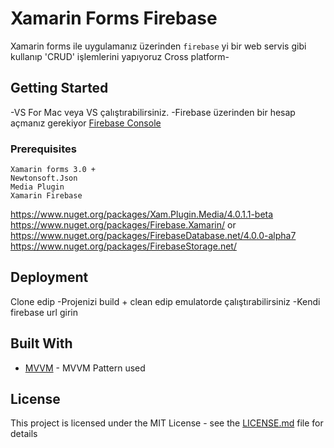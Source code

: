 # Xamarin Forms Firebase

Xamarin forms ile uygulamanız üzerinden `firebase` yi bir web servis gibi kullanıp 'CRUD' işlemlerini yapıyoruz
Cross platform-

## Getting Started
 -VS For Mac veya VS çalıştırabilirsiniz.
 -Firebase üzerinden bir hesap açmanız gerekiyor [Firebase Console](https://console.firebase.google.com/u/0/)
### Prerequisites
```
Xamarin forms 3.0 +
Newtonsoft.Json 
Media Plugin
Xamarin Firebase
```
https://www.nuget.org/packages/Xam.Plugin.Media/4.0.1.1-beta
https://www.nuget.org/packages/Firebase.Xamarin/ or https://www.nuget.org/packages/FirebaseDatabase.net/4.0.0-alpha7
https://www.nuget.org/packages/FirebaseStorage.net/
## Deployment
 Clone edip
 -Projenizi build + clean edip emulatorde çalıştırabilirsiniz
 -Kendi firebase url girin

## Built With

* [MVVM](https://docs.microsoft.com/en-us/previous-versions/msp-n-p/hh848246(v=pandp.10)) - MVVM Pattern used


## License

This project is licensed under the MIT License - see the [LICENSE.md](LICENSE.md) file for details

